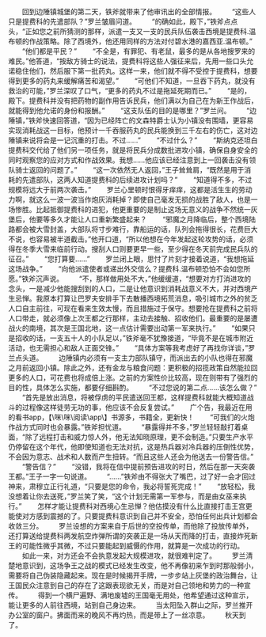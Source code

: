 　　回到边陲镇城堡的第二天，铁斧就带来了他审讯出的全部情报。
　　“这些人只是提费科的先遣部队？”罗兰皱眉问道。
　　“的确如此，殿下，”铁斧点点头，“正如您之前所猜测的那样，派遣一支又一支的民兵队伍袭击西境是提费科.温布顿的作战策略。除了西境外，他还用同样的方法对付碧水港的嘉西亚.温布顿。”
　　“他们都是平民？”
　　“不全是，有罪犯、有老鼠，最多的是从各地搜罗来的难民。”他答道，“按敌方骑士的说法，提费科将这些人强征来后，先用一些口头允诺稳住他们，然后服下第一批药丸。这样一来，他们就不得不受控于提费科，想要得到更多的药丸来缓解痛苦和渴望。”
　　“可他们不知道，一旦吞下药丸，就没有救治的可能，”罗兰深叹了口气，“更多的药丸不过是拖延死期而已。”
　　“是的，殿下。提费科并没有把药物的副作用告诉民兵，他们满以为自己在为新王作战后，就能得到他允诺的身份和报酬。”
　　“这支队伍的目的是哪里？”罗兰问。
　　“边陲镇，”铁斧快速回答道，“因为已经阵亡的文森特爵士认为小镇没有围墙，更容易实现消耗战这一目标，他预计一千吞服药丸的民兵能换到三千左右的伤亡，这对边陲镇来说将会是一记沉重的打击。不过……”
　　“不过什么？”
　　“斯纳克还坦白提费科交代给了他们另一项任务，就是将民兵分成数批进攻小镇，确保自身安全的同时观察您的应对方式和作战效果。我想……他应该已经注意到上一回袭击没有领队骑士返回的问题了。”
　　“这一次依然无人返回，”王子耸耸肩，“既然是用于消耗的先遣部队，这两人知道提费科的后续进攻计划吗？”
　　“知道得不多，不过规模将远大于前两次袭击。”
　　罗兰心里顿时恨得牙痒痒，这都是活生生的劳动力啊，就这么一波一波当作炮灰消耗掉？即使自己毫发无损的战胜了敌人，也是一场惨胜。比起抵御提费科的进犯，他更重要的是制止这场无意义的战争不然统一灰堡后，他要等多久才能让人口重新繁盛起来？
　　“邪魔之月降临后，整个西境陆路都会被大雪封盖，大部队将寸步难行，靠船运的话，队列会拖得很长，花费巨大不说，也容易被半道截击。”他开口道，“所以他想在今年发起这轮攻势的话，必须得在冬季大雪来临前行动。搜刮人口则要更早一些，至少得在冬天前完成民兵队的征召。”
　　“您打算要……”
　　罗兰闭上眼，思忖了片刻才接着说道，“我想拖延这场战争。”
　　“向他派遣使者或递出外交信么？提费科.温布顿恐怕不会如您所愿。”铁斧沉声说。
　　“不，那样做用处不大，”他缓缓道，“想要对方打消进攻的念头，一是减少他能搜刮到的人口，二是让他意识到消耗战意义不大，并对西境产生忌惮。我原本打算让巴罗夫安排手下去散播西境拓荒消息，吸引城市之外的贫乏人口自主前往，可现在看来生效太慢，而且措施过于保守。想要抢在提费科之前将人口带走，就必须像上次王都之行那样，主动去接触、招收他们。最重要的是屡遭战火的南境，其次是王国北地，这一点估计需要出动第一军来执行。”
　　“如果只是招收的话，一支五十人的小队足以，”铁斧毫不犹豫接道，“毕竟不是在城市附近活动，也无需担心和敌人正面交锋。”
　　“具体方案等我考虑好了再找你详谈，”罗兰点头道。
　　边陲镇内必须有一支主力部队镇守，而派出去的小队也得在邪魔之月前返回小镇。除此之外，还有金龙与粮食问题：更积极的招揽政策自然能拉回更多的人口，可花费也将成倍上涨。之前的方案性价比较高，现在则带有了强烈的目的性，具体怎么实施，都要仔细斟酌。
　　“不过您说的第二点……该怎么做？”
　　“首先是放出消息，将被俘虏的平民遣送回王都，这样提费科就能大概知道战斗的过程像这样徒劳无功的事，他应该不会反复尝试。”
　　广个告，我最近在用的看书app，【\咪\咪\阅读\app\\】书源多，书籍全，更新快！
　　“可我们的火炮作战方式同时也会暴露。”铁斧担忧道。
　　“暴露得并不多，”罗兰轻轻敲打着桌面，“除了远程打击和威力惊人外，他无法知晓原理，更不会制造。”只要生产水平仍停留在这个年代，他即使知道也无法对抗，这是热兵器对冷兵器的压倒性优势，不会因为意志、战术和人数而产生扭转。“而且这些人还会为他送去一份警告信。”
　　“警告信？”
　　“没错，我将在信中提前预告进攻的时日，然后在那一天突袭王都。”王子一字一句说道。
　　“……”铁斧由不得张大了嘴巴，过了好一会才回过神来，肃穆立正行礼道，“只要是您的命令，我必将誓死完成！”
　　“放轻松，我没想着让你去送死，”罗兰笑了笑，“这个计划无需第一军参与，而是由女巫来执行。”
　　怎样才能让提费科对西境心生忌惮？他估摸没有什么比直接打击王宫更能使对方感到震撼的了。只要提费科意识到自己并不安全，恐怕任何出兵计划都会收敛三分。
　　罗兰设想的方案来自于后世的空投传单，而他除了投放传单外，还打算送给提费科两发航空炸弹所谓的突袭正是一场从天而降的打击，直接炸死新王的可能性微乎其微，不过只要能起到威慑的作用，就算是一次成功的行动。
　　如此一来，对方还会不会执意发起大规模进攻，就很难判定了。
　　罗兰清楚地意识到，这场争王之战的模式已经发生改变，他不再像初来乍到时那般弱小，需要将自己伪装隐藏起来。现在是时候揭开手牌，一步步站上灰堡的政治舞台，让王国民众注意到自己的存在了这跟表现欲无关，而是对自己领地和势力的一种宣传。
　　得到一个横尸遍野、满地废墟的王国毫无用处，他希望通过这种宣示，能让更多的人前往西境，站到自己身边来。
　　当太阳坠入群山之际，罗兰推开办公室的窗户。拂面而来的晚风不再灼热，而是带上了一丝凉意。
　　秋天到了。